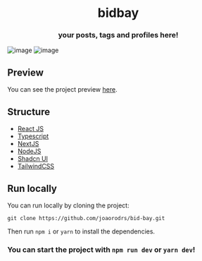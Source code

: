 <div align="center">
  <h1>bidbay</h1>
  <h3>your posts, tags and profiles here!</h3>
</div>

![image](https://github.com/joaorodrs/bid-bay/assets/64229622/a653b3c6-777a-40c2-b0ed-4bce87cfea81)
![image](https://github.com/joaorodrs/bid-bay/assets/64229622/3504c58e-45cc-4b3b-b9b9-ad16f0295a2b)

## Preview
You can see the project preview [here](https://bidbay-two.vercel.app/).

## Structure
- [React JS](https://react.dev/)
- [Typescript](https://www.typescriptlang.org/)
- [NextJS](https://nextjs.org/)
- [NodeJS](https://nodejs.org/en)
- [Shadcn UI](https://ui.shadcn.com/)
- [TailwindCSS](https://tailwindcss.com/)

## Run locally
You can run locally by cloning the project:
```
git clone https://github.com/joaorodrs/bid-bay.git
```
Then run `npm i` or `yarn` to install the dependencies.

### You can start the project with `npm run dev` or `yarn dev`!
